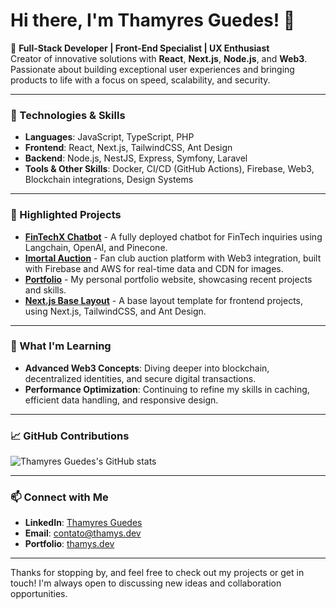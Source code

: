 # Hi there, I'm Thamyres Guedes! 👋

🚀 **Full-Stack Developer | Front-End Specialist | UX Enthusiast**  
Creator of innovative solutions with **React**, **Next.js**, **Node.js**, and **Web3**. Passionate about building exceptional user experiences and bringing products to life with a focus on speed, scalability, and security.

---

### 🔧 Technologies & Skills

- **Languages**: JavaScript, TypeScript, PHP
- **Frontend**: React, Next.js, TailwindCSS, Ant Design
- **Backend**: Node.js, NestJS, Express, Symfony, Laravel
- **Tools & Other Skills**: Docker, CI/CD (GitHub Actions), Firebase, Web3, Blockchain integrations, Design Systems

---

### 📂 Highlighted Projects

- **[FinTechX Chatbot](https://github.com/thamys/fintechx-chatbot)** - A fully deployed chatbot for FinTech inquiries using Langchain, OpenAI, and Pinecone.
- **[Imortal Auction](https://imortal.fanpass.club)** - Fan club auction platform with Web3 integration, built with Firebase and AWS for real-time data and CDN for images.
- **[Portfolio](https://github.com/thamys/thamysg)** - My personal portfolio website, showcasing recent projects and skills.
- **[Next.js Base Layout](https://github.com/thamys/nextjs-baselayout)** - A base layout template for frontend projects, using Next.js, TailwindCSS, and Ant Design.

---

### 🌱 What I'm Learning
- **Advanced Web3 Concepts**: Diving deeper into blockchain, decentralized identities, and secure digital transactions.
- **Performance Optimization**: Continuing to refine my skills in caching, efficient data handling, and responsive design.

---

### 📈 GitHub Contributions

![Thamyres Guedes's GitHub stats](https://github-readme-stats.vercel.app/api?username=thamys&show_icons=true&theme=radical)

---

### 📫 Connect with Me
- **LinkedIn**: [Thamyres Guedes](https://www.linkedin.com/in/thamys-guedes/)
- **Email**: contato@thamys.dev
- **Portfolio**: [thamys.dev](https://thamys.dev/)

---

Thanks for stopping by, and feel free to check out my projects or get in touch! I'm always open to discussing new ideas and collaboration opportunities.
